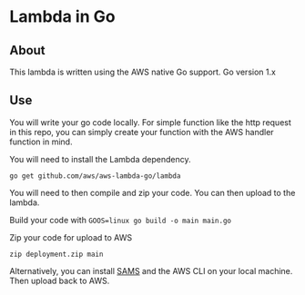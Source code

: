 # Lambda in Go

## About

This lambda is written using the AWS native Go support. Go version 1.x

## Use

You will write your go code locally. For simple function like the http request in this repo, you can simply create your function with the AWS handler function in mind.

You will need to install the Lambda dependency. 

`go get github.com/aws/aws-lambda-go/lambda`

You will need to then compile and zip your code. You can then upload to the lambda.

Build your code with 
`GOOS=linux go build -o main main.go`

Zip your code for upload to AWS 

`zip deployment.zip main`


Alternatively, you can install [SAMS](https://github.com/awslabs/serverless-application-model) and the AWS CLI on your local machine. Then upload back to AWS.